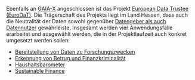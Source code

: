 
Ebenfalls an  [GAIA-X](https://gaia-x.eu/)  angeschlossen ist das Projekt  [European Data Trustee (EuroDaT)](https://www.eurodat.org/). Die Trägerschaft des Projekts liegt im Land Hessen, dass auch die Neutralität der Daten sowohl gegenüber  [Datengeber als auch Datennutzer](https://www.sueddeutsche.de/politik/datenschutz-wiesbaden-datentreuhaender-geht-an-den-start-dpa.urn-newsml-dpa-com-20090101-220131-99-916731)  gewährleiste. Insgesamt werden vier Anwendungsfälle erarbeitet und ausgewählt werden, die in der Projektlaufzeit auch konkret umgesetzt werden sollen:

-   [Bereitstellung von Daten zu Forschungszwecken](https://ras.iese.de/confluence/display/KIC/Bereitstellung+von+Daten+zu+Forschungszwecken)
-   [Erkennung von Betrug und Finanzkriminalität](https://ras.iese.de/confluence/pages/viewpage.action?pageId=591822964)
-   [Haushaltsbarometer](https://ras.iese.de/confluence/display/KIC/Haushaltsbarometer)
-   [Sustainable Finance](https://ras.iese.de/confluence/display/KIC/Sustainable+Finance)